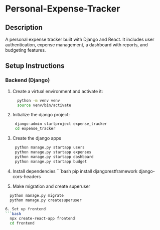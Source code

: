 # Personal-Expense-Tracker

## Description
A personal expense tracker built with Django and React. It includes user authentication, expense management, a dashboard with reports, and budgeting features.

## Setup Instructions

### Backend (Django)
1. Create a virtual environment and activate it:
   ```bash
     python -m venv venv
     source venv/bin/activate
2. Initialize the django project:
   ```bash
    django-admin startproject expense_tracker
    cd expense_tracker
3. Create the django apps
   ```bash
    python manage.py startapp users
    python manage.py startapp expenses
    python manage.py startapp dashboard
    python manage.py startapp budget
  4. Install dependencies
    ```bash
       pip install djangorestframework django-cors-headers
     
  5. Make migration and create superuser
  ```bash
    python manage.py migrate
    python manage.py createsuperuser

6. Set up frontend
  ```bash
    npx create-react-app frontend
    cd frontend
